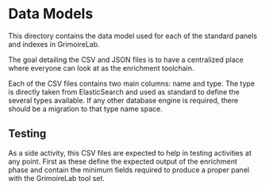 # Data Models

This directory contains the data model used for each of the
standard panels and indexes in GrimoireLab.

The goal detailing the CSV and JSON files is to have a
centralized place where everyone can look at as the enrichment
toolchain.

Each of the CSV files contains two main columns: name and type.
The type is directly taken from ElasticSearch and used as
standard to define the several types available. If any other
database engine is required, there should be a migration
to that type name space.


## Testing

As a side activity, this CSV files are expected to help in 
testing activities at any point. First as these define the
expected output of the enrichment phase and contain the minimum
fields required to produce a proper panel with the GrimoireLab
tool set.

